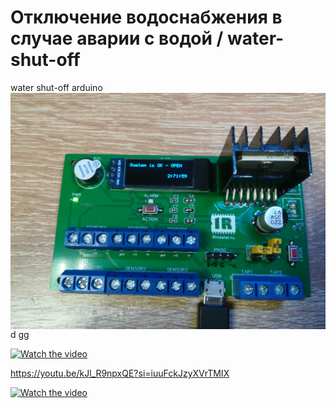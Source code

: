 # Отключение водоснабжения в случае аварии с водой / water-shut-off
water shut-off arduino
<img src="files/IMG_20230620_155028.jpg" alt="Внешний вид платы" width="auto" height="auto" align="top">
d
gg



[![Watch the video](https://i.ytimg.com/vi/kJl_R9npxQE/maxresdefault.jpg)](https://www.youtube.com/embed/kJl_R9npxQE?si=utTMXmJ6Z3xOJjf_)

https://youtu.be/kJl_R9npxQE?si=iuuFckJzyXVrTMIX

[![Watch the video](https://i.ytimg.com/vi/kJl_R9npxQE/maxresdefault.jpg)](https://youtu.be/kJl_R9npxQE?si=iuuFckJzyXVrTMIX)




